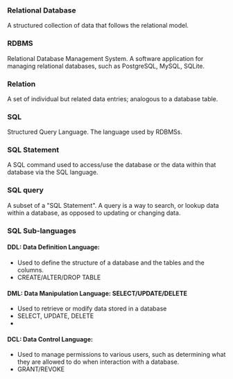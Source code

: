 ### Relational Database 	
A structured collection of data that follows the relational model.

### RDBMS 	
Relational Database Management System. A software application for managing relational databases, such as PostgreSQL, MySQL, SQLite.

### Relation 	
A set of individual but related data entries; analogous to a database table.

### SQL 	
Structured Query Language. The language used by RDBMSs.

### SQL Statement 	
A SQL command used to access/use the database or the data within that database via the SQL language.

### SQL query 	
A subset of a "SQL Statement". A query is a way to search, or lookup data within a database, as opposed to updating or changing data.

### SQL Sub-languages
#### DDL: Data Definition Language: 
   * Used to define the structure of a database and the tables and the columns.
   * CREATE/ALTER/DROP TABLE

#### DML: Data Manipulation Language: SELECT/UPDATE/DELETE
   * Used to retrieve or modify data stored in a database
   * SELECT, UPDATE, DELETE
   * 
#### DCL: Data Control Language: 
   * Used to manage permissions to various users, such as determining what they are allowed to do when interaction with a database.
   * GRANT/REVOKE
